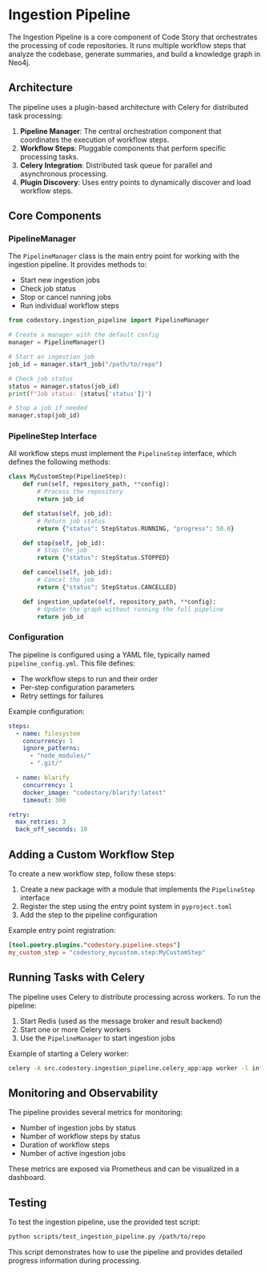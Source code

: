 # Ingestion Pipeline

The Ingestion Pipeline is a core component of Code Story that orchestrates the processing of code repositories. It runs multiple workflow steps that analyze the codebase, generate summaries, and build a knowledge graph in Neo4j.

## Architecture

The pipeline uses a plugin-based architecture with Celery for distributed task processing:

1. **Pipeline Manager**: The central orchestration component that coordinates the execution of workflow steps.
2. **Workflow Steps**: Pluggable components that perform specific processing tasks.
3. **Celery Integration**: Distributed task queue for parallel and asynchronous processing.
4. **Plugin Discovery**: Uses entry points to dynamically discover and load workflow steps.

## Core Components

### PipelineManager

The `PipelineManager` class is the main entry point for working with the ingestion pipeline. It provides methods to:

- Start new ingestion jobs
- Check job status
- Stop or cancel running jobs
- Run individual workflow steps

```python
from codestory.ingestion_pipeline import PipelineManager

# Create a manager with the default config
manager = PipelineManager()

# Start an ingestion job
job_id = manager.start_job("/path/to/repo")

# Check job status
status = manager.status(job_id)
print(f"Job status: {status['status']}")

# Stop a job if needed
manager.stop(job_id)
```

### PipelineStep Interface

All workflow steps must implement the `PipelineStep` interface, which defines the following methods:

```python
class MyCustomStep(PipelineStep):
    def run(self, repository_path, **config):
        # Process the repository
        return job_id

    def status(self, job_id):
        # Return job status
        return {"status": StepStatus.RUNNING, "progress": 50.0}

    def stop(self, job_id):
        # Stop the job
        return {"status": StepStatus.STOPPED}

    def cancel(self, job_id):
        # Cancel the job
        return {"status": StepStatus.CANCELLED}

    def ingestion_update(self, repository_path, **config):
        # Update the graph without running the full pipeline
        return job_id
```

### Configuration

The pipeline is configured using a YAML file, typically named `pipeline_config.yml`. This file defines:

- The workflow steps to run and their order
- Per-step configuration parameters
- Retry settings for failures

Example configuration:

```yaml
steps:
  - name: filesystem
    concurrency: 1
    ignore_patterns:
      - "node_modules/"
      - ".git/"

  - name: blarify
    concurrency: 1
    docker_image: "codestory/blarify:latest"
    timeout: 300

retry:
  max_retries: 3
  back_off_seconds: 10
```

## Adding a Custom Workflow Step

To create a new workflow step, follow these steps:

1. Create a new package with a module that implements the `PipelineStep` interface
2. Register the step using the entry point system in `pyproject.toml`
3. Add the step to the pipeline configuration

Example entry point registration:

```toml
[tool.poetry.plugins."codestory.pipeline.steps"]
my_custom_step = "codestory_mycustom.step:MyCustomStep"
```

## Running Tasks with Celery

The pipeline uses Celery to distribute processing across workers. To run the pipeline:

1. Start Redis (used as the message broker and result backend)
2. Start one or more Celery workers
3. Use the `PipelineManager` to start ingestion jobs

Example of starting a Celery worker:

```bash
celery -A src.codestory.ingestion_pipeline.celery_app:app worker -l info -Q ingestion
```

## Monitoring and Observability

The pipeline provides several metrics for monitoring:

- Number of ingestion jobs by status
- Number of workflow steps by status
- Duration of workflow steps
- Number of active ingestion jobs

These metrics are exposed via Prometheus and can be visualized in a dashboard.

## Testing

To test the ingestion pipeline, use the provided test script:

```bash
python scripts/test_ingestion_pipeline.py /path/to/repo
```

This script demonstrates how to use the pipeline and provides detailed progress information during processing.